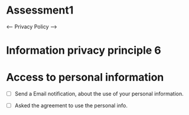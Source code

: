 # Assessment1
  <-- Privacy Policy -->

# Information privacy principle 6

# Access to personal information

- [ ] Send a Email notification, about the use of your personal information.
- [ ] Asked the agreement to use the personal info.













